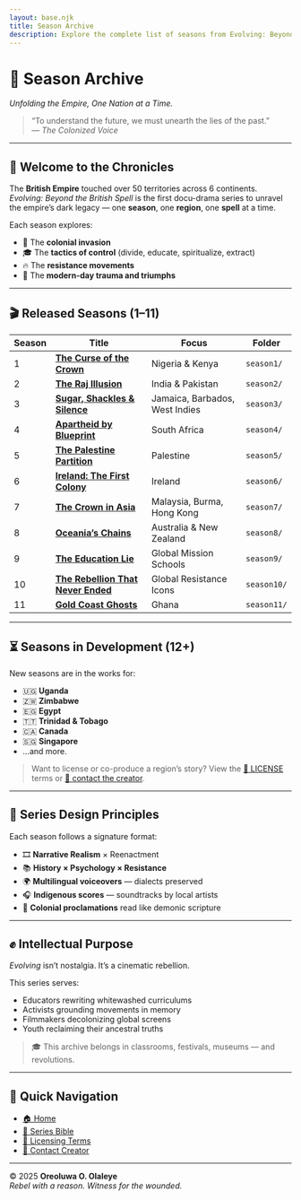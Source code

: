 ```yaml
---
layout: base.njk
title: Season Archive
description: Explore the complete list of seasons from Evolving: Beyond the British Spell — the world's most expansive decolonial docu-series.
---
```


# 📜 **Season Archive**
*Unfolding the Empire, One Nation at a Time.*

> “To understand the future, we must unearth the lies of the past.”  
> — *The Colonized Voice*

---

## 🧭 Welcome to the Chronicles

The **British Empire** touched over 50 territories across 6 continents.  
_Evolving: Beyond the British Spell_ is the first docu-drama series to unravel the empire’s dark legacy — one **season**, one **region**, one **spell** at a time.

Each season explores:
- 🛶 The **colonial invasion**
- 🎓 The **tactics of control** (divide, educate, spiritualize, extract)
- 🔥 The **resistance movements**
- 📆 The **modern-day trauma and triumphs**

---

## 🎬 Released Seasons (1–11)

| Season | Title | Focus | Folder |
|--------|-------|-------|--------|
| 1 | [**The Curse of the Crown**](/seasons/season1/) | Nigeria & Kenya | `season1/` |
| 2 | [**The Raj Illusion**](/seasons/season2/) | India & Pakistan | `season2/` |
| 3 | [**Sugar, Shackles & Silence**](/seasons/season3/) | Jamaica, Barbados, West Indies | `season3/` |
| 4 | [**Apartheid by Blueprint**](/seasons/season4/) | South Africa | `season4/` |
| 5 | [**The Palestine Partition**](/seasons/season5/) | Palestine | `season5/` |
| 6 | [**Ireland: The First Colony**](/seasons/season6/) | Ireland | `season6/` |
| 7 | [**The Crown in Asia**](/seasons/season7/) | Malaysia, Burma, Hong Kong | `season7/` |
| 8 | [**Oceania’s Chains**](/seasons/season8/) | Australia & New Zealand | `season8/` |
| 9 | [**The Education Lie**](/seasons/season9/) | Global Mission Schools | `season9/` |
| 10 | [**The Rebellion That Never Ended**](/seasons/season10/) | Global Resistance Icons | `season10/` |
| 11 | [**Gold Coast Ghosts**](/seasons/season11/) | Ghana | `season11/` |

---

## ⏳ Seasons in Development (12+)

New seasons are in the works for:

- 🇺🇬 **Uganda**
- 🇿🇼 **Zimbabwe**
- 🇪🇬 **Egypt**
- 🇹🇹 **Trinidad & Tobago**
- 🇨🇦 **Canada**
- 🇸🇬 **Singapore**
- ...and more.

> Want to license or co-produce a region’s story? View the [📜 LICENSE](../../LICENSE.md) terms or [📩 contact the creator](mailto:oreoluwaolaleye96@gmail.com).

---

## 🎨 Series Design Principles

Each season follows a signature format:

- 🎞️ **Narrative Realism** × Reenactment  
- 📚 **History × Psychology × Resistance**  
- 🌍 **Multilingual voiceovers** — dialects preserved  
- 🎧 **Indigenous scores** — soundtracks by local artists  
- 📜 **Colonial proclamations** read like demonic scripture

---

## ✊ Intellectual Purpose

_Evolving_ isn’t nostalgia. It’s a cinematic rebellion.

This series serves:
- Educators rewriting whitewashed curriculums  
- Activists grounding movements in memory  
- Filmmakers decolonizing global screens  
- Youth reclaiming their ancestral truths

> 🎓 This archive belongs in classrooms, festivals, museums — and revolutions.

---

## 🧭 Quick Navigation

- [🏠 Home](/index.md)  
- [📘 Series Bible](/README.md)  
- [📜 Licensing Terms](/LICENSE.md)  
- [📩 Contact Creator](mailto:oreoluwaolaleye96@gmail.com)

---

© 2025 **Oreoluwa O. Olaleye**  
_Rebel with a reason. Witness for the wounded._
